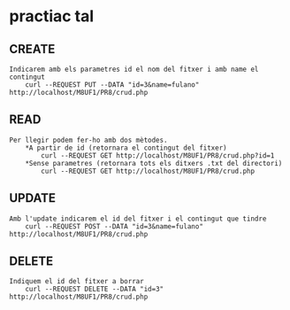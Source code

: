 # practiac tal

## CREATE
	Indicarem amb els parametres id el nom del fitxer i amb name el contingut
		curl --REQUEST PUT --DATA "id=3&name=fulano" http://localhost/M8UF1/PR8/crud.php
## READ
	Per llegir podem fer-ho amb dos mètodes.
		*A partir de id (retornara el contingut del fitxer)
			curl --REQUEST GET http://localhost/M8UF1/PR8/crud.php?id=1
		*Sense parametres (retornara tots els ditxers .txt del directori)
			curl --REQUEST GET http://localhost/M8UF1/PR8/crud.php

## UPDATE
	Amb l'update indicarem el id del fitxer i el contingut que tindre
		curl --REQUEST POST --DATA "id=3&name=fulano" http://localhost/M8UF1/PR8/crud.php
	
## DELETE
	Indiquem el id del fitxer a borrar
		curl --REQUEST DELETE --DATA "id=3" http://localhost/M8UF1/PR8/crud.php
	
	

